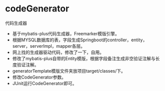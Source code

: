 # codeGenerator
代码生成器

- 基于mybatis-plus代码生成器，Freemarker模版引擎。
- 根据MYSQL数据库的表，字段生成Springboot的controller，entity，server，serverImpl，mapper各层。
- 网上找的生成器驱动代码，修改了一下，自用。
- 修改了mybatis-plus自带的Entity模版，根据字段备注生成非空验证注解与长度验证注解。
- generatorTemplate模版文件夹放项目target/classes/下。    
- 修改CodeGenerator参数。
- JUnit运行CodeGenerator即可。  
 
